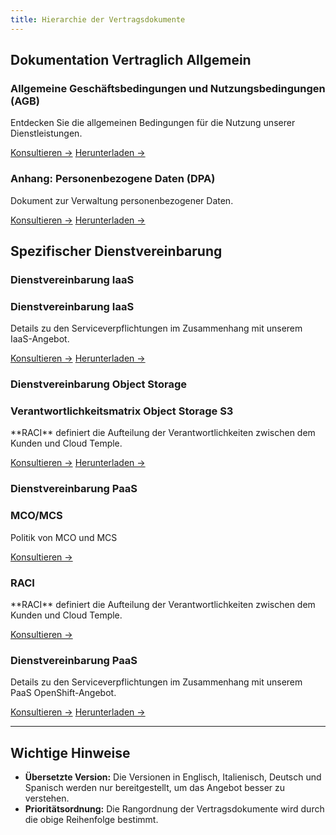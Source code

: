 ```yaml
---
title: Hierarchie der Vertragsdokumente
---
```


## Dokumentation Vertraglich Allgemein

<div class="card-grid">

  <div class="card">
    <h3>Allgemeine Geschäftsbedingungen und Nutzungsbedingungen (AGB)</h3>
    <p>Entdecken Sie die allgemeinen Bedingungen für die Nutzung unserer Dienstleistungen.</p>
    <a href="./cgvu" class="card-link">Konsultieren &rarr;</a>
    <a href="./cgvu.docx" download="governance/cgvu.docx" class="card-link">Herunterladen &rarr;</a>
  </div>

  <div class="card">
    <h3>Anhang: Personenbezogene Daten (DPA)</h3>
    <p>Dokument zur Verwaltung personenbezogener Daten.</p>
    <a href="./dpa" class="card-link">Konsultieren &rarr;</a>
    <a href="./dpa.docx" download="governance/dpa.docx" class="card-link">Herunterladen &rarr;</a>

  </div>
</div>

## Spezifischer Dienstvereinbarung

### Dienstvereinbarung IaaS
 <div class="card-grid">
  <div class="card">
    <h3>Dienstvereinbarung IaaS</h3>
    <p>Details zu den Serviceverpflichtungen im Zusammenhang mit unserem IaaS-Angebot.</p>
    <a href="./iaas/sla_iaas" class="card-link">Konsultieren &rarr;</a>
    <a href="./iaas/sla_iaas.docx" download="governance/iaas/sla_iaas.docx" class="card-link">Herunterladen &rarr;</a>
  </div>
</div>

### Dienstvereinbarung Object Storage
 <div class="card-grid">
  <div class="card">
    <h3>Verantwortlichkeitsmatrix Object Storage S3</h3>
    <p>**RACI** definiert die Aufteilung der Verantwortlichkeiten zwischen dem Kunden und Cloud Temple.</p>
    <a href="./iaas/raci_s3" class="card-link">Konsultieren &rarr;</a>
    <a href="./iaas/raci_s3.docx" download="governance/iaas/raci_s3.docx" class="card-link">Herunterladen &rarr;</a>
  </div>
</div>

### Dienstvereinbarung PaaS
 <div class="card-grid">
  <div class="card">
    <h3>MCO/MCS</h3>
    <p>Politik von MCO und MCS</p>
    <a href="./paas/mco_mcs" class="card-link">Konsultieren &rarr;</a>
  </div>
  <div class="card">
    <h3>RACI</h3>
    <p>**RACI** definiert die Aufteilung der Verantwortlichkeiten zwischen dem Kunden und Cloud Temple.</p>
    <a href="./paas/raci" class="card-link">Konsultieren &rarr;</a>
  </div>
  <div class="card">
    <h3>Dienstvereinbarung PaaS</h3>
    <p>Details zu den Serviceverpflichtungen im Zusammenhang mit unserem PaaS OpenShift-Angebot.</p>
    <a href="./paas/service_agreement_paas" class="card-link">Konsultieren &rarr;</a>
    <a href="./paas/service_agreement_paas.docx" download="governance/paas/service_agreement_paas.docx" class="card-link">Herunterladen &rarr;</a>
  </div>
</div>

---

## Wichtige Hinweise

- **Übersetzte Version:** Die Versionen in Englisch, Italienisch, Deutsch und Spanisch werden nur bereitgestellt, um das Angebot besser zu verstehen.
- **Prioritätsordnung:** Die Rangordnung der Vertragsdokumente wird durch die obige Reihenfolge bestimmt.
